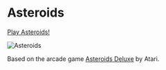# Asteroids

[Play Asteroids!](https://justinmimbs.github.io/elm-asteroids/)

![Asteroids](http://justinmimbs.com/etcetera/asteroids.png)

Based on the arcade game [Asteroids Deluxe](https://en.wikipedia.org/wiki/Asteroids_Deluxe) by Atari.
